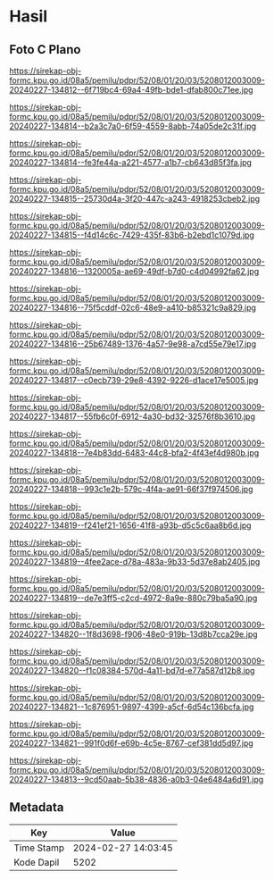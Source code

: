 # Hasil

## Foto C Plano

https://sirekap-obj-formc.kpu.go.id/08a5/pemilu/pdpr/52/08/01/20/03/5208012003009-20240227-134812--6f719bc4-69a4-49fb-bde1-dfab800c71ee.jpg

https://sirekap-obj-formc.kpu.go.id/08a5/pemilu/pdpr/52/08/01/20/03/5208012003009-20240227-134814--b2a3c7a0-6f59-4559-8abb-74a05de2c31f.jpg

https://sirekap-obj-formc.kpu.go.id/08a5/pemilu/pdpr/52/08/01/20/03/5208012003009-20240227-134814--fe3fe44a-a221-4577-a1b7-cb643d85f3fa.jpg

https://sirekap-obj-formc.kpu.go.id/08a5/pemilu/pdpr/52/08/01/20/03/5208012003009-20240227-134815--25730d4a-3f20-447c-a243-4918253cbeb2.jpg

https://sirekap-obj-formc.kpu.go.id/08a5/pemilu/pdpr/52/08/01/20/03/5208012003009-20240227-134815--f4d14c6c-7429-435f-83b6-b2ebd1c1079d.jpg

https://sirekap-obj-formc.kpu.go.id/08a5/pemilu/pdpr/52/08/01/20/03/5208012003009-20240227-134816--1320005a-ae69-49df-b7d0-c4d04992fa62.jpg

https://sirekap-obj-formc.kpu.go.id/08a5/pemilu/pdpr/52/08/01/20/03/5208012003009-20240227-134816--75f5cddf-02c6-48e9-a410-b85321c9a829.jpg

https://sirekap-obj-formc.kpu.go.id/08a5/pemilu/pdpr/52/08/01/20/03/5208012003009-20240227-134816--25b67489-1376-4a57-9e98-a7cd55e79e17.jpg

https://sirekap-obj-formc.kpu.go.id/08a5/pemilu/pdpr/52/08/01/20/03/5208012003009-20240227-134817--c0ecb739-29e8-4392-9226-d1ace17e5005.jpg

https://sirekap-obj-formc.kpu.go.id/08a5/pemilu/pdpr/52/08/01/20/03/5208012003009-20240227-134817--55fb6c0f-6912-4a30-bd32-32576f8b3610.jpg

https://sirekap-obj-formc.kpu.go.id/08a5/pemilu/pdpr/52/08/01/20/03/5208012003009-20240227-134818--7e4b83dd-6483-44c8-bfa2-4f43ef4d980b.jpg

https://sirekap-obj-formc.kpu.go.id/08a5/pemilu/pdpr/52/08/01/20/03/5208012003009-20240227-134818--993c1e2b-579c-4f4a-ae91-66f37f974506.jpg

https://sirekap-obj-formc.kpu.go.id/08a5/pemilu/pdpr/52/08/01/20/03/5208012003009-20240227-134819--f241ef21-1656-41f8-a93b-d5c5c6aa8b6d.jpg

https://sirekap-obj-formc.kpu.go.id/08a5/pemilu/pdpr/52/08/01/20/03/5208012003009-20240227-134819--4fee2ace-d78a-483a-9b33-5d37e8ab2405.jpg

https://sirekap-obj-formc.kpu.go.id/08a5/pemilu/pdpr/52/08/01/20/03/5208012003009-20240227-134819--de7e3ff5-c2cd-4972-8a9e-880c79ba5a90.jpg

https://sirekap-obj-formc.kpu.go.id/08a5/pemilu/pdpr/52/08/01/20/03/5208012003009-20240227-134820--1f8d3698-f906-48e0-919b-13d8b7cca29e.jpg

https://sirekap-obj-formc.kpu.go.id/08a5/pemilu/pdpr/52/08/01/20/03/5208012003009-20240227-134820--f1c08384-570d-4a11-bd7d-e77a587d12b8.jpg

https://sirekap-obj-formc.kpu.go.id/08a5/pemilu/pdpr/52/08/01/20/03/5208012003009-20240227-134821--1c876951-9897-4399-a5cf-6d54c136bcfa.jpg

https://sirekap-obj-formc.kpu.go.id/08a5/pemilu/pdpr/52/08/01/20/03/5208012003009-20240227-134821--991f0d6f-e69b-4c5e-8767-cef381dd5d97.jpg

https://sirekap-obj-formc.kpu.go.id/08a5/pemilu/pdpr/52/08/01/20/03/5208012003009-20240227-134813--9cd50aab-5b38-4836-a0b3-04e6484a6d91.jpg


## Metadata

| Key        | Value               |
| ---------- | ------------------- |
| Time Stamp | 2024-02-27 14:03:45 |
| Kode Dapil | 5202                |



